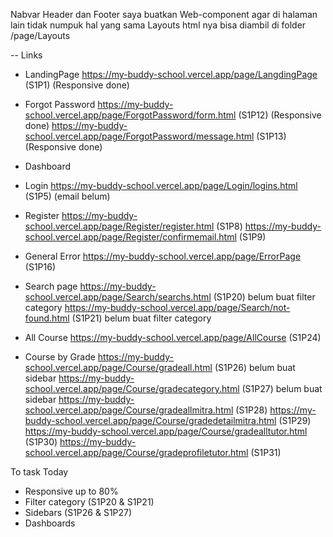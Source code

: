 Nabvar Header dan Footer saya buatkan Web-component agar di halaman lain tidak numpuk hal yang sama
Layouts html nya bisa diambil di folder /page/Layouts

-- Links
  - LandingPage
    https://my-buddy-school.vercel.app/page/LangdingPage (S1P1) (Responsive done)

  - Forgot Password
    https://my-buddy-school.vercel.app/page/ForgotPassword/form.html (S1P12) (Responsive done)
    https://my-buddy-school.vercel.app/page/ForgotPassword/message.html (S1P13) (Responsive done)

  - Dashboard

  - Login
    https://my-buddy-school.vercel.app/page/Login/logins.html (S1P5) 
    (email belum)

  - Register
    https://my-buddy-school.vercel.app/page/Register/register.html (S1P8)
    https://my-buddy-school.vercel.app/page/Register/confirmemail.html (S1P9)

  - General Error
    https://my-buddy-school.vercel.app/page/ErrorPage (S1P16)

  - Search page
    https://my-buddy-school.vercel.app/page/Search/searchs.html (S1P20) belum buat filter category
    https://my-buddy-school.vercel.app/page/Search/not-found.html (S1P21) belum buat filter category

  - All Course
    https://my-buddy-school.vercel.app/page/AllCourse (S1P24)

  - Course by Grade
    https://my-buddy-school.vercel.app/page/Course/gradeall.html (S1P26) belum buat sidebar
    https://my-buddy-school.vercel.app/page/Course/gradecategory.html (S1P27) belum buat sidebar
    https://my-buddy-school.vercel.app/page/Course/gradeallmitra.html (S1P28)
    https://my-buddy-school.vercel.app/page/Course/gradedetailmitra.html (S1P29)
    https://my-buddy-school.vercel.app/page/Course/gradealltutor.html (S1P30)
    https://my-buddy-school.vercel.app/page/Course/gradeprofiletutor.html (S1P31)

  To task Today
  - Responsive up to 80%
  - Filter category (S1P20 & S1P21)
  - Sidebars (S1P26 & S1P27)
  - Dashboards
